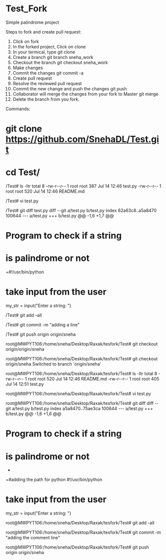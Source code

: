 # Test_Fork
Simple palindrome project 

Steps to fork and create pull request:

1) Click on fork
2) In the forked project, Click on clone
3) In your termical, type
git clone 
4) Create a branch
git branch sneha_work
5) Checkout the branch
git checkout sneha_work
6) Make changes
7) Commit the changes
git commit -a
8) Create pull request
9) Resolve the reviewed pull request
10) Commit the new change and push the changes
git push
11) Collaborator will merge the changes from your fork to Master
git merge
12) Delete the branch from you fork.

Commands:

# git clone https://github.com/SnehaDL/Test.git 

# cd Test/ 

/Test# ls -ltr 
total 8 
-rw-r--r-- 1 root root 387 Jul 14 12:46 test.py 
-rw-r--r-- 1 root root 520 Jul 14 12:46 README.md 

/Test# vi test.py 

/Test# git diff test.py 
diff --git a/test.py b/test.py 
index 62a63c8..a5a8470 100644 
--- a/test.py 
+++ b/test.py 
@@ -1,6 +1,7 @@ 
 # Program to check if a string 
 #  is palindrome or not 
 
+#!/usr/bin/python 
 # take input from the user 
 my_str = input("Enter a string: ") 
 
/Test# git add –all 

/Test# git commit -m "adding a line" 

/Test# git push origin origin/sneha 


root@MWPYT106:/home/sneha/Desktop/Raxak/tesfork/Test# git checkout origin/origin/sneha 

root@MWPYT106:/home/sneha/Desktop/Raxak/tesfork/Test# git checkout origin/sneha 
Switched to branch 'origin/sneha' 

root@MWPYT106:/home/sneha/Desktop/Raxak/tesfork/Test# ls -ltr 
total 8 
-rw-r--r-- 1 root root 520 Jul 14 12:46 README.md 
-rw-r--r-- 1 root root 405 Jul 14 12:51 test.py 

root@MWPYT106:/home/sneha/Desktop/Raxak/tesfork/Test# vi test.py 

root@MWPYT106:/home/sneha/Desktop/Raxak/tesfork/Test# git diff 
diff --git a/test.py b/test.py 
index a5a8470..75ae3ca 100644 
--- a/test.py 
+++ b/test.py 
@@ -1,6 +1,6 @@ 
 # Program to check if a string 
 #  is palindrome or not 
- 
+#adding the path for python 
 #!/usr/bin/python 
 # take input from the user 
 my_str = input("Enter a string: ") 

root@MWPYT106:/home/sneha/Desktop/Raxak/tesfork/Test# git add -all 

root@MWPYT106:/home/sneha/Desktop/Raxak/tesfork/Test# git commit -m "adding the comment line" 

root@MWPYT106:/home/sneha/Desktop/Raxak/tesfork/Test# git push origin origin/sneha 

